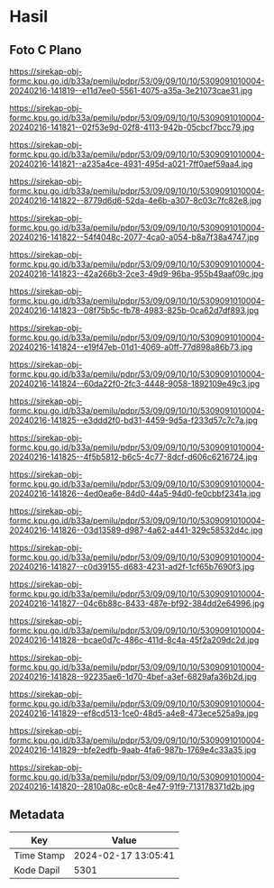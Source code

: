 # Hasil

## Foto C Plano

https://sirekap-obj-formc.kpu.go.id/b33a/pemilu/pdpr/53/09/09/10/10/5309091010004-20240216-141819--e11d7ee0-5561-4075-a35a-3e21073cae31.jpg

https://sirekap-obj-formc.kpu.go.id/b33a/pemilu/pdpr/53/09/09/10/10/5309091010004-20240216-141821--02f53e9d-02f8-4113-942b-05cbcf7bcc79.jpg

https://sirekap-obj-formc.kpu.go.id/b33a/pemilu/pdpr/53/09/09/10/10/5309091010004-20240216-141821--a235a4ce-4931-495d-a021-7ff0aef59aa4.jpg

https://sirekap-obj-formc.kpu.go.id/b33a/pemilu/pdpr/53/09/09/10/10/5309091010004-20240216-141822--8779d6d6-52da-4e6b-a307-8c03c7fc82e8.jpg

https://sirekap-obj-formc.kpu.go.id/b33a/pemilu/pdpr/53/09/09/10/10/5309091010004-20240216-141822--54f4048c-2077-4ca0-a054-b8a7f38a4747.jpg

https://sirekap-obj-formc.kpu.go.id/b33a/pemilu/pdpr/53/09/09/10/10/5309091010004-20240216-141823--42a266b3-2ce3-49d9-96ba-955b49aaf09c.jpg

https://sirekap-obj-formc.kpu.go.id/b33a/pemilu/pdpr/53/09/09/10/10/5309091010004-20240216-141823--08f75b5c-fb78-4983-825b-0ca62d7df893.jpg

https://sirekap-obj-formc.kpu.go.id/b33a/pemilu/pdpr/53/09/09/10/10/5309091010004-20240216-141824--e19f47eb-01d1-4069-a0ff-77d898a86b73.jpg

https://sirekap-obj-formc.kpu.go.id/b33a/pemilu/pdpr/53/09/09/10/10/5309091010004-20240216-141824--60da22f0-2fc3-4448-9058-1892109e49c3.jpg

https://sirekap-obj-formc.kpu.go.id/b33a/pemilu/pdpr/53/09/09/10/10/5309091010004-20240216-141825--e3ddd2f0-bd31-4459-9d5a-f233d57c7c7a.jpg

https://sirekap-obj-formc.kpu.go.id/b33a/pemilu/pdpr/53/09/09/10/10/5309091010004-20240216-141825--4f5b5812-b6c5-4c77-8dcf-d606c6216724.jpg

https://sirekap-obj-formc.kpu.go.id/b33a/pemilu/pdpr/53/09/09/10/10/5309091010004-20240216-141826--4ed0ea6e-84d0-44a5-94d0-fe0cbbf2341a.jpg

https://sirekap-obj-formc.kpu.go.id/b33a/pemilu/pdpr/53/09/09/10/10/5309091010004-20240216-141826--03d13589-d987-4a62-a441-329c58532d4c.jpg

https://sirekap-obj-formc.kpu.go.id/b33a/pemilu/pdpr/53/09/09/10/10/5309091010004-20240216-141827--c0d39155-d683-4231-ad2f-1cf65b7690f3.jpg

https://sirekap-obj-formc.kpu.go.id/b33a/pemilu/pdpr/53/09/09/10/10/5309091010004-20240216-141827--04c6b88c-8433-487e-bf92-384dd2e64996.jpg

https://sirekap-obj-formc.kpu.go.id/b33a/pemilu/pdpr/53/09/09/10/10/5309091010004-20240216-141828--bcae0d7c-486c-411d-8c4a-45f2a209dc2d.jpg

https://sirekap-obj-formc.kpu.go.id/b33a/pemilu/pdpr/53/09/09/10/10/5309091010004-20240216-141828--92235ae6-1d70-4bef-a3ef-6829afa36b2d.jpg

https://sirekap-obj-formc.kpu.go.id/b33a/pemilu/pdpr/53/09/09/10/10/5309091010004-20240216-141829--ef8cd513-1ce0-48d5-a4e8-473ece525a9a.jpg

https://sirekap-obj-formc.kpu.go.id/b33a/pemilu/pdpr/53/09/09/10/10/5309091010004-20240216-141829--bfe2edfb-9aab-4fa6-987b-1769e4c33a35.jpg

https://sirekap-obj-formc.kpu.go.id/b33a/pemilu/pdpr/53/09/09/10/10/5309091010004-20240216-141820--2810a08c-e0c8-4e47-91f9-713178371d2b.jpg


## Metadata

| Key        | Value               |
| ---------- | ------------------- |
| Time Stamp | 2024-02-17 13:05:41 |
| Kode Dapil | 5301                |



